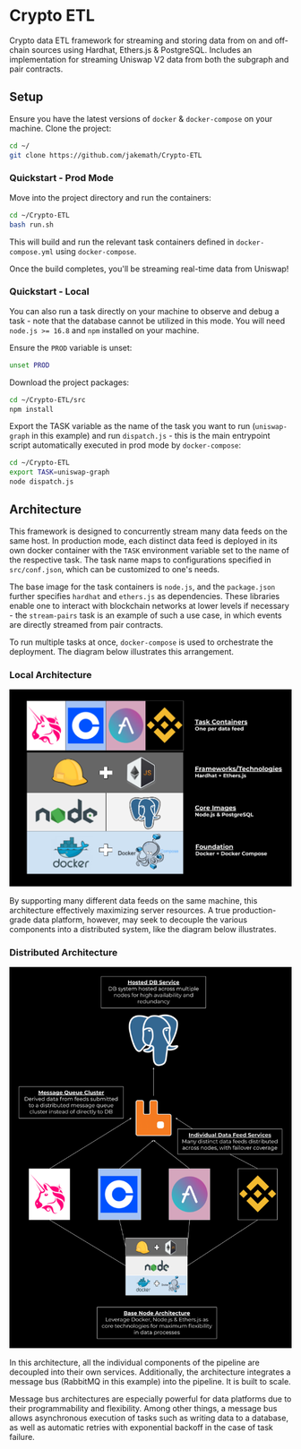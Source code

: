 # Crypto ETL
Crypto data ETL framework for streaming and storing data from on and off-chain sources using Hardhat, Ethers.js & PostgreSQL. Includes an implementation for streaming Uniswap V2 data from both the subgraph and pair contracts.

## Setup
Ensure you have the latest versions of `docker` & `docker-compose` on your machine. Clone the project:

```bash
cd ~/
git clone https://github.com/jakemath/Crypto-ETL
```

### Quickstart - Prod Mode
Move into the project directory and run the containers:

```bash
cd ~/Crypto-ETL
bash run.sh
```

This will build and run the relevant task containers defined in `docker-compose.yml` using `docker-compose`.

Once the build completes, you'll be streaming real-time data from Uniswap! 

### Quickstart - Local
You can also run a task directly on your machine to observe and debug a task - note that the database cannot be utilized in this mode. You will need `node.js >= 16.8` and `npm` installed on your machine.

Ensure the `PROD` variable is unset:
```bash
unset PROD
```

Download the project packages:
```bash
cd ~/Crypto-ETL/src
npm install
```

Export the TASK variable as the name of the task you want to run (`uniswap-graph` in this example) and run `dispatch.js` - this is the main entrypoint script automatically executed in prod mode by `docker-compose`:
```bash
cd ~/Crypto-ETL
export TASK=uniswap-graph
node dispatch.js
```

## Architecture

This framework is designed to concurrently stream many data feeds on the same host. In production mode, each distinct data feed is deployed in its own docker container with the `TASK` environment variable set to the name of the respective task. The task name maps to configurations specified in `src/conf.json`, which can be customized to one's needs.

The base image for the task containers is `node.js`, and the `package.json` further specifies `hardhat` and `ethers.js` as dependencies. These libraries enable one to interact with blockchain networks at lower levels if necessary - the `stream-pairs` task is an example of such a use case, in which events are directly streamed from pair contracts.

To run multiple tasks at once, `docker-compose` is used to orchestrate the deployment. The diagram below illustrates this arrangement.

### Local Architecture

![Design](design.png)

By supporting many different data feeds on the same machine, this architecture effectively maximizing server resources. A true production-grade data platform, however, may seek to decouple the various components into a distributed system, like the diagram below illustrates.

### Distributed Architecture

![Distributed Design](distributed_design.png)

In this architecture, all the individual components of the pipeline are decoupled into their own services. Additionally, the architecture integrates a message bus (RabbitMQ in this example) into the pipeline. It is built to scale.

Message bus architectures are especially powerful for data platforms due to their programmability and flexibility. Among other things, a message bus allows asynchronous execution of tasks such as writing data to a database, as well as automatic retries with exponential backoff in the case of task failure.
